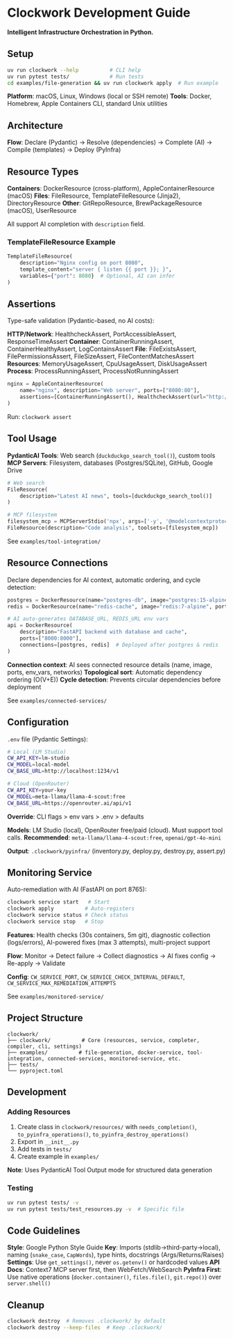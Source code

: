 # Clockwork Development Guide

**Intelligent Infrastructure Orchestration in Python.**

## Setup

```bash
uv run clockwork --help          # CLI help
uv run pytest tests/             # Run tests
cd examples/file-generation && uv run clockwork apply  # Run example
```

**Platform**: macOS, Linux, Windows (local or SSH remote)
**Tools**: Docker, Homebrew, Apple Containers CLI, standard Unix utilities

## Architecture

**Flow**: Declare (Pydantic) → Resolve (dependencies) → Complete (AI) → Compile (templates) → Deploy (PyInfra)

## Resource Types

**Containers**: DockerResource (cross-platform), AppleContainerResource (macOS)
**Files**: FileResource, TemplateFileResource (Jinja2), DirectoryResource
**Other**: GitRepoResource, BrewPackageResource (macOS), UserResource

All support AI completion with `description` field.

### TemplateFileResource Example

```python
TemplateFileResource(
    description="Nginx config on port 8080",
    template_content="server { listen {{ port }}; }",
    variables={"port": 8080}  # Optional, AI can infer
)
```

## Assertions

Type-safe validation (Pydantic-based, no AI costs):

**HTTP/Network**: HealthcheckAssert, PortAccessibleAssert, ResponseTimeAssert
**Container**: ContainerRunningAssert, ContainerHealthyAssert, LogContainsAssert
**File**: FileExistsAssert, FilePermissionsAssert, FileSizeAssert, FileContentMatchesAssert
**Resources**: MemoryUsageAssert, CpuUsageAssert, DiskUsageAssert
**Process**: ProcessRunningAssert, ProcessNotRunningAssert

```python
nginx = AppleContainerResource(
    name="nginx", description="Web server", ports=["8080:80"],
    assertions=[ContainerRunningAssert(), HealthcheckAssert(url="http://localhost:8080")]
)
```

Run: `clockwork assert`

## Tool Usage

**PydanticAI Tools**: Web search (`duckduckgo_search_tool()`), custom tools
**MCP Servers**: Filesystem, databases (Postgres/SQLite), GitHub, Google Drive

```python
# Web search
FileResource(
    description="Latest AI news", tools=[duckduckgo_search_tool()]
)

# MCP filesystem
filesystem_mcp = MCPServerStdio('npx', args=['-y', '@modelcontextprotocol/server-filesystem', '/path'])
FileResource(description="Code analysis", toolsets=[filesystem_mcp])
```

See `examples/tool-integration/`

## Resource Connections

Declare dependencies for AI context, automatic ordering, and cycle detection:

```python
postgres = DockerResource(name="postgres-db", image="postgres:15-alpine", ports=["5432:5432"])
redis = DockerResource(name="redis-cache", image="redis:7-alpine", ports=["6379:6379"])

# AI auto-generates DATABASE_URL, REDIS_URL env vars
api = DockerResource(
    description="FastAPI backend with database and cache",
    ports=["8000:8000"],
    connections=[postgres, redis]  # Deployed after postgres & redis
)
```

**Connection context**: AI sees connected resource details (name, image, ports, env_vars, networks)
**Topological sort**: Automatic dependency ordering (O(V+E))
**Cycle detection**: Prevents circular dependencies before deployment

See `examples/connected-services/`

## Configuration

`.env` file (Pydantic Settings):

```bash
# Local (LM Studio)
CW_API_KEY=lm-studio
CW_MODEL=local-model
CW_BASE_URL=http://localhost:1234/v1

# Cloud (OpenRouter)
CW_API_KEY=your-key
CW_MODEL=meta-llama/llama-4-scout:free
CW_BASE_URL=https://openrouter.ai/api/v1
```

**Override**: CLI flags > env vars > .env > defaults

**Models**: LM Studio (local), OpenRouter free/paid (cloud). Must support tool calls.
**Recommended**: `meta-llama/llama-4-scout:free`, `openai/gpt-4o-mini`

**Output**: `.clockwork/pyinfra/` (inventory.py, deploy.py, destroy.py, assert.py)

## Monitoring Service

Auto-remediation with AI (FastAPI on port 8765):

```bash
clockwork service start   # Start
clockwork apply          # Auto-registers
clockwork service status # Check status
clockwork service stop   # Stop
```

**Features**: Health checks (30s containers, 5m git), diagnostic collection (logs/errors), AI-powered fixes (max 3 attempts), multi-project support

**Flow**: Monitor → Detect failure → Collect diagnostics → AI fixes config → Re-apply → Validate

**Config**: `CW_SERVICE_PORT`, `CW_SERVICE_CHECK_INTERVAL_DEFAULT`, `CW_SERVICE_MAX_REMEDIATION_ATTEMPTS`

See `examples/monitored-service/`

## Project Structure

```text
clockwork/
├── clockwork/          # Core (resources, service, completer, compiler, cli, settings)
├── examples/          # file-generation, docker-service, tool-integration, connected-services, monitored-service, etc.
├── tests/
└── pyproject.toml
```

## Development

### Adding Resources

1. Create class in `clockwork/resources/` with `needs_completion()`, `to_pyinfra_operations()`, `to_pyinfra_destroy_operations()`
2. Export in `__init__.py`
3. Add tests in `tests/`
4. Create example in `examples/`

**Note**: Uses PydanticAI Tool Output mode for structured data generation

### Testing

```bash
uv run pytest tests/ -v
uv run pytest tests/test_resources.py -v  # Specific file
```

## Code Guidelines

**Style**: Google Python Style Guide
**Key**: Imports (stdlib→third-party→local), naming (`snake_case`, `CapWords`), type hints, docstrings (Args/Returns/Raises)
**Settings**: Use `get_settings()`, never `os.getenv()` or hardcoded values
**API Docs**: Context7 MCP server first, then WebFetch/WebSearch
**PyInfra First**: Use native operations (`docker.container()`, `files.file()`, `git.repo()`) over `server.shell()`

## Cleanup

```bash
clockwork destroy  # Removes .clockwork/ by default
clockwork destroy --keep-files  # Keep .clockwork/
```
